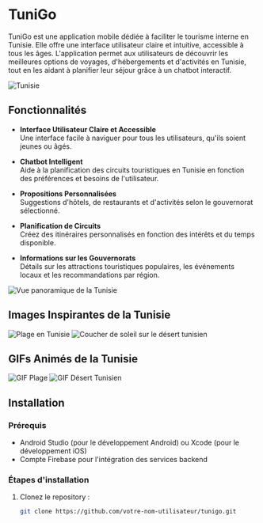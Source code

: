 # TuniGo

TuniGo est une application mobile dédiée à faciliter le tourisme interne en Tunisie. Elle offre une interface utilisateur claire et intuitive, accessible à tous les âges. L'application permet aux utilisateurs de découvrir les meilleures options de voyages, d'hébergements et d'activités en Tunisie, tout en les aidant à planifier leur séjour grâce à un chatbot interactif.

![Tunisie](https://example.com/photo_tunisie.jpg)

## Fonctionnalités

- **Interface Utilisateur Claire et Accessible**  
  Une interface facile à naviguer pour tous les utilisateurs, qu'ils soient jeunes ou âgés.
  
- **Chatbot Intelligent**  
  Aide à la planification des circuits touristiques en Tunisie en fonction des préférences et besoins de l'utilisateur.
  
- **Propositions Personnalisées**  
  Suggestions d'hôtels, de restaurants et d'activités selon le gouvernorat sélectionné.
  
- **Planification de Circuits**  
  Créez des itinéraires personnalisés en fonction des intérêts et du temps disponible.

- **Informations sur les Gouvernorats**  
  Détails sur les attractions touristiques populaires, les événements locaux et les recommandations par région.

![Vue panoramique de la Tunisie](https://example.com/photo_panoramique_tunisie.jpg)

## Images Inspirantes de la Tunisie

![Plage en Tunisie](https://example.com/photo_plage_tunisie.jpg)
![Coucher de soleil sur le désert tunisien](https://example.com/photo_desert_tunisie.jpg)

## GIFs Animés de la Tunisie

![GIF Plage](https://media.giphy.com/media/abcd1234efghijkl/giphy.gif)
![GIF Désert Tunisien](https://media.giphy.com/media/xyz5678mnopqrs/giphy.gif)

## Installation

### Prérequis

- Android Studio (pour le développement Android) ou Xcode (pour le développement iOS)
- Compte Firebase pour l'intégration des services backend

### Étapes d'installation

1. Clonez le repository :
   ```bash
   git clone https://github.com/votre-nom-utilisateur/tunigo.git
